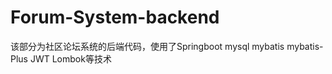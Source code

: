 # Forum-System-backend
该部分为社区论坛系统的后端代码，使用了Springboot  mysql  mybatis   mybatis-Plus  JWT  Lombok等技术
